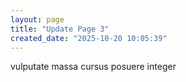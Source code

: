 ```yaml
---
layout: page
title: "Update Page 3"
created_date: "2025-10-20 10:05:39"
---
```


vulputate massa cursus posuere integer 
